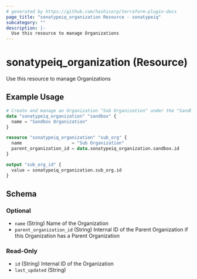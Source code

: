 ```yaml
---
# generated by https://github.com/hashicorp/terraform-plugin-docs
page_title: "sonatypeiq_organization Resource - sonatypeiq"
subcategory: ""
description: |-
  Use this resource to manage Organizations
---
```


# sonatypeiq_organization (Resource)

Use this resource to manage Organizations

## Example Usage

```terraform
# Create and manage an Organization "Sub Organization" under the "Sandbox Organization"
data "sonatypeiq_organization" "sandbox" {
  name = "Sandbox Organization"
}

resource "sonatypeiq_organization" "sub_org" {
  name                   = "Sub Organization"
  parent_organization_id = data.sonatypeiq_organization.sandbox.id
}

output "sub_org_id" {
  value = sonatypeiq_organization.sub_org.id
}
```

<!-- schema generated by tfplugindocs -->
## Schema

### Optional

- `name` (String) Name of the Organization
- `parent_organization_id` (String) Internal ID of the Parent Organization if this Organization has a Parent Organization

### Read-Only

- `id` (String) Internal ID of the Organization
- `last_updated` (String)
